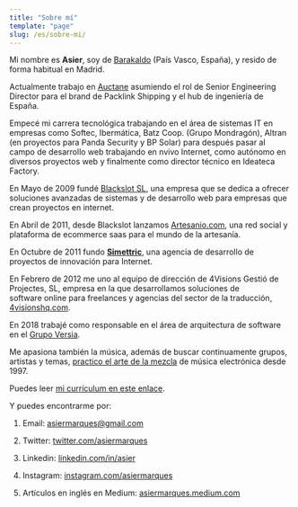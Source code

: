 ```yaml
---
title: "Sobre mí"
template: "page"
slug: /es/sobre-mi/
---
```


Mi nombre es **Asier**, soy de [Barakaldo](http://maps.google.es/maps?q=Barakaldo&hl=es&ie=UTF8&ll=43.2932,-2.988281&spn=11.992083,15.578613&t=h&z=6&iwloc=addr&om=1) (País Vasco, España), y resido de forma habitual en Madrid.

Actualmente trabajo en [Auctane](https://auctane.com/) asumiendo el rol de Senior Engineering Director para el brand de Packlink Shipping y el hub de ingeniería de España.

Empecé mi carrera tecnológica trabajando en el área de sistemas IT en empresas como Softec, Ibermática, Batz Coop. (Grupo Mondragón), Altran (en proyectos para Panda Security y BP Solar) para después pasar al campo de desarrollo web trabajando en nvivo Internet, como autónomo en diversos proyectos web y finalmente como director técnico en Ideateca Factory.

En Mayo de 2009 fundé [Blackslot SL](http://blackslot.com), una empresa que se dedica a ofrecer soluciones avanzadas de sistemas y de desarrollo web para empresas que crean proyectos en internet.

En Abril de 2011, desde Blackslot lanzamos [Artesanio.com](http://artesanio.com), una red social y plataforma de ecommerce saas para el mundo de la artesanía.

En Octubre de 2011 fundo **[Simettric](http://simettric.com)**, una agencia de desarrollo de proyectos de innovación para Internet.

En Febrero de 2012 me uno al equipo de dirección de 4Visions Gestió de Projectes, SL, empresa en la que desarrollamos soluciones de software online para freelances y agencias del sector de la traducción, [4visionshq.com](http://4visionshq.com).

En 2018 trabajé como responsable en el área de arquitectura de software en el [Grupo Versia](https://www.versia.com/). 

Me apasiona también la música, además de buscar continuamente grupos, artistas y temas, [practico el arte de la mezcla](https://www.mixcloud.com/asiermarques) de música electrónica desde 1997. 

Puedes leer [mi currículum en este enlace](https://linkedin.com/in/asier).

Y puedes encontrarme por:
 	
  1. Email: asiermarques@gmail.com
  
  2. Twitter: [twitter.com/asiermarques](https://twitter.com/asiermarques)
  
  3. Linkedin: [linkedin.com/in/asier](https://www.linkedin.com/in/asier)

  4. Instagram: [instagram.com/asiermarques](https://instagram.com/asiermarques)

  5. Artículos en inglés en Medium: [asiermarques.medium.com](https://asiermarques.medium.com)


